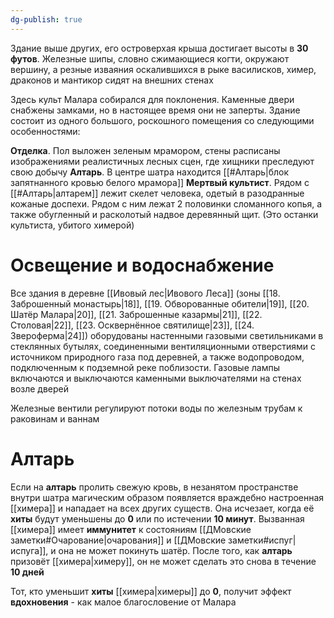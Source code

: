 ```yaml
---
dg-publish: true
---
```

Здание выше других, его островерхая крыша достигает высоты в **30 футов**. Железные шипы, словно сжимающиеся когти, окружают вершину, а резные изваяния оскалившихся в рыке василисков, химер, драконов и мантикор сидят на внешних стенах

Здесь культ Малара собирался для поклонения. Каменные двери снабжены замками, но в настоящее время они не заперты. Здание состоит из одного большого, роскошного помещения со следующими особенностями:

**Отделка**. Пол выложен зеленым мрамором, стены расписаны изображениями реалистичных лесных сцен, где хищники преследуют свою добычу
**Алтарь**. В центре шатра находится [[#Алтарь|блок запятнанного кровью белого мрамора]]
**Мертвый культист**. Рядом с [[#Алтарь|алтарем]] лежит скелет человека, одетый в разодранные кожаные доспехи. Рядом с ним лежат 2 половинки сломанного копья, а также обугленный и расколотый надвое деревянный щит. (Это останки культиста, убитого химерой)

# Освещение и водоснабжение

Все здания в деревне [[Ивовый лес|Ивового Леса]] (зоны [[18. Заброшенный монастырь|18]], [[19. Обворованные обители|19]], [[20. Шатёр Малара|20]], [[21. Заброшенные казармы|21]], [[22. Столовая|22]], [[23. Осквернённое святилище|23]], [[24. Звероферма|24]]) оборудованы настенными газовыми светильниками в стеклянных бутылях, соединенными вентиляционными отверстиями с источником природного газа под деревней, а также водопроводом, подключенным к подземной реке поблизости. Газовые лампы включаются и выключаются каменными выключателями на стенах возле дверей

Железные вентили регулируют потоки воды по железным трубам к раковинам и ваннам

# Алтарь

Если на **алтарь** пролить свежую кровь, в незанятом пространстве внутри шатра магическим образом появляется враждебно настроенная [[химера]] и нападает на всех других существ. Она исчезает, когда её **хиты** будут уменьшены до **0** или по истечении **10 минут**. Вызванная [[химера]] имеет **иммунитет** к состояниям [[ДМовские заметки#Очарование|очарования]] и [[ДМовские заметки#испуг|испуга]], и она не может покинуть шатёр. После того, как **алтарь** призовёт [[химера|химеру]], он не может сделать это снова в течение **10 дней**

Тот, кто уменьшит **хиты** [[химера|химеры]] до **0**, получит эффект **вдохновения** - как малое благословение от Малара